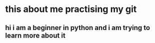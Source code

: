 # this about me practising my git 

## hi i am a beginner in python and i am trying to learn more about it

